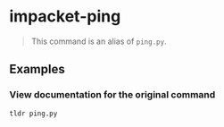 # impacket-ping

> This command is an alias of `ping.py`.

## Examples

### View documentation for the original command

```bash
tldr ping.py
```
